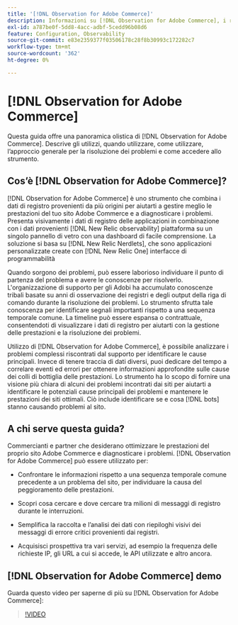 ```yaml
---
title: '[!DNL Observation for Adobe Commerce]'
description: Informazioni su [!DNL Observation for Adobe Commerce], i relativi utilizzi, quando utilizzare e come ottenere l’accesso.
exl-id: a787be0f-5dd8-4acc-adbf-5cedd96b08d6
feature: Configuration, Observability
source-git-commit: e83e2359377f03506178c28f8b30993c172282c7
workflow-type: tm+mt
source-wordcount: '362'
ht-degree: 0%

---
```


# [!DNL Observation for Adobe Commerce]

Questa guida offre una panoramica olistica di [!DNL Observation for Adobe Commerce]. Descrive gli utilizzi, quando utilizzare, come utilizzare, l’approccio generale per la risoluzione dei problemi e come accedere allo strumento.

## Cos’è [!DNL Observation for Adobe Commerce]?

[!DNL Observation for Adobe Commerce] è uno strumento che combina i dati di registro provenienti da più origini per aiutarti a gestire meglio le prestazioni del tuo sito Adobe Commerce e a diagnosticare i problemi. Presenta visivamente i dati di registro delle applicazioni in combinazione con i dati provenienti [!DNL New Relic observability] piattaforma su un singolo pannello di vetro con una dashboard di facile comprensione. La soluzione si basa su [!DNL New Relic Nerdlets], che sono applicazioni personalizzate create con [!DNL New Relic One] interfacce di programmabilità

Quando sorgono dei problemi, può essere laborioso individuare il punto di partenza del problema e avere le conoscenze per risolverlo. L&#39;organizzazione di supporto per gli Adobi ha accumulato conoscenze tribali basate su anni di osservazione dei registri e degli output della riga di comando durante la risoluzione dei problemi. Lo strumento sfrutta tale conoscenza per identificare segnali importanti rispetto a una sequenza temporale comune. La timeline può essere espansa o contrattuale, consentendoti di visualizzare i dati di registro per aiutarti con la gestione delle prestazioni e la risoluzione dei problemi.

Utilizzo di [!DNL Observation for Adobe Commerce], è possibile analizzare i problemi complessi riscontrati dal supporto per identificare le cause principali. Invece di tenere traccia di dati diversi, puoi dedicare del tempo a correlare eventi ed errori per ottenere informazioni approfondite sulle cause dei colli di bottiglia delle prestazioni. Lo strumento ha lo scopo di fornire una visione più chiara di alcuni dei problemi incontrati dai siti per aiutarti a identificare le potenziali cause principali dei problemi e mantenere le prestazioni dei siti ottimali. Ciò include identificare se e cosa [!DNL bots] stanno causando problemi al sito.

## A chi serve questa guida?

Commercianti e partner che desiderano ottimizzare le prestazioni del proprio sito Adobe Commerce e diagnosticare i problemi. [!DNL Observation for Adobe Commerce] può essere utilizzato per:

* Confrontare le informazioni rispetto a una sequenza temporale comune precedente a un problema del sito, per individuare la causa del peggioramento delle prestazioni.

* Scopri cosa cercare e dove cercare tra milioni di messaggi di registro durante le interruzioni.

* Semplifica la raccolta e l’analisi dei dati con riepiloghi visivi dei messaggi di errore critici provenienti dai registri.

* Acquisisci prospettiva tra vari servizi, ad esempio la frequenza delle richieste IP, gli URL a cui si accede, le API utilizzate e altro ancora.

## [!DNL Observation for Adobe Commerce] demo

Guarda questo video per saperne di più su [!DNL Observation for Adobe Commerce]:

>[!VIDEO](https://video.tv.adobe.com/v/344444?quality=12)
